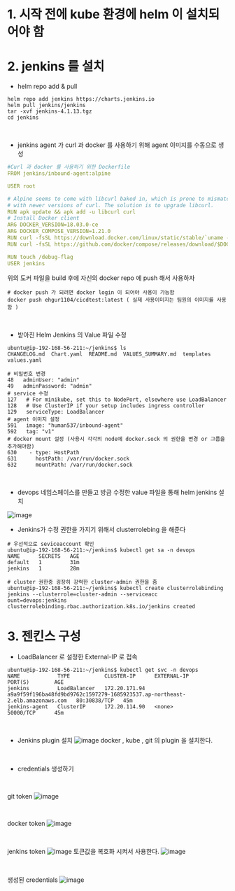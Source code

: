 # 1. 시작 전에 kube 환경에 helm 이 설치되어야 함 

# 2. jenkins 를 설치

+ helm repo add & pull
```shell
helm repo add jenkins https://charts.jenkins.io
helm pull jenkins/jenkins
tar -xvf jenkins-4.1.13.tgz
cd jenkins  
```
<br/>

+ jenkins agent 가 curl 과 docker 를 사용하기 위해 agent 이미지를 수동으로 생성
```yaml
#Curl 과 docker 를 사용하기 위한 Dockerfile
FROM jenkins/inbound-agent:alpine

USER root

# Alpine seems to come with libcurl baked in, which is prone to mismatching
# with newer versions of curl. The solution is to upgrade libcurl.
RUN apk update && apk add -u libcurl curl
# Install Docker client
ARG DOCKER_VERSION=18.03.0-ce
ARG DOCKER_COMPOSE_VERSION=1.21.0
RUN curl -fsSL https://download.docker.com/linux/static/stable/`uname -m`/docker-$DOCKER_VERSION.tgz | tar --strip-components=1 -xz -C /usr/local/bin docker/docker
RUN curl -fsSL https://github.com/docker/compose/releases/download/$DOCKER_COMPOSE_VERSION/docker-compose-`uname -s`-`uname -m` > /usr/local/bin/docker-compose && chmod +x /usr/local/bin/docker-compose

RUN touch /debug-flag
USER jenkins
```
위의 도커 파일을 build 후에 자신의 docker repo 에 push 해서 사용하자
```shell
# docker push 가 되려면 docker login 이 되어야 사용이 가능함
docker push ehgur1104/cicdtest:latest ( 실제 사용이미지는 팀원의 이미지를 사용함 )
```
<br/>

+ 받아진 Helm Jenkins 의 Value 파일 수정 
```shell
ubuntu@ip-192-168-56-211:~/jenkins$ ls
CHANGELOG.md  Chart.yaml  README.md  VALUES_SUMMARY.md  templates values.yaml
```
```shell
# 비밀번호 변경
48   adminUser: "admin"
49   adminPassword: "admin"
# service 수정
127   # For minikube, set this to NodePort, elsewhere use LoadBalancer
128   # Use ClusterIP if your setup includes ingress controller
129   serviceType: LoadBalancer
# agent 이미지 설정 
591   image: "human537/inbound-agent"
592   tag: "v1"
# docker mount 설정 (사용시 각각의 node에 docker.sock 의 권한을 변경 or 그룹을 추가해야함)
630    - type: HostPath
631      hostPath: /var/run/docker.sock
632      mountPath: /var/run/docker.sock
```
<br/>

+ devops 네임스페이스를 만들고 방금 수정한 value 파일을 통해 helm jenkins 설치

![image](https://user-images.githubusercontent.com/43317693/185622380-6dc4f364-cc62-4f1f-a4b1-a9300062a05b.png)
<br/>

+ Jenkins가 수정 권한을 가지기 위해서 clusterrolebing 을 해준다 
```shell
# 우선적으로 seviceaccount 확인 
ubuntu@ip-192-168-56-211:~/jenkins$ kubectl get sa -n devops
NAME      SECRETS   AGE
default   1         31m
jenkins   1         28m

# cluster 권한중 굉장히 강력한 cluster-admin 권한을 줌 
ubuntu@ip-192-168-56-211:~/jenkins$ kubectl create clusterrolebinding jenkins --clusterrole=cluster-admin --serviceacc
ount=devops:jenkins
clusterrolebinding.rbac.authorization.k8s.io/jenkins created
```
  
# 3. 젠킨스 구성
+ LoadBalancer 로 설정한 External-IP 로 접속
```shell
ubuntu@ip-192-168-56-211:~/jenkins$ kubectl get svc -n devops
NAME            TYPE           CLUSTER-IP      EXTERNAL-IP                                                                    PORT(S)        AGE
jenkins         LoadBalancer   172.20.171.94   a9a9f59f196ba48fd9bd9762c1597279-1685923537.ap-northeast-2.elb.amazonaws.com   80:30838/TCP   45m
jenkins-agent   ClusterIP      172.20.114.90   <none>                                                                         50000/TCP      45m
```
<br/>

+ Jenkins plugin 설치
![image](https://user-images.githubusercontent.com/43317693/185624126-8fa225c4-35b8-477a-98a5-dd9d7e2023c0.png)
docker , kube , git 의 plugin 을 설치한다.
<br/>

+ credentials 생성하기

<br/>

git token
![image](https://user-images.githubusercontent.com/43317693/185624692-8fdab49f-13a7-46a3-8991-c9ab0932da30.png)

<br>

docker token 
![image](https://user-images.githubusercontent.com/43317693/185624727-2799d29d-c200-4ba5-bbd2-d7c69dd68acc.png)

<br>

jenkins token 
![image](https://user-images.githubusercontent.com/43317693/185624808-c5dc04df-f6f0-4158-a8f5-fb7b6ebf1479.png)
토큰값을 복호화 시켜서 사용한다.
![image](https://user-images.githubusercontent.com/43317693/185625062-a1277203-9d19-4a31-863a-8577a7fff3d1.png)

<br>

생성된 credentials
![image](https://user-images.githubusercontent.com/43317693/185625082-18ef3b02-8a4b-4626-a26c-16b6e6b738bf.png)





